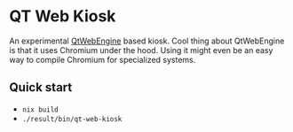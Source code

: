 # QT Web Kiosk

An experimental [QtWebEngine](https://wiki.qt.io/QtWebEngine) based kiosk. Cool thing about QtWebEngine is that it uses Chromium under the hood. Using it might even be an easy way to compile Chromium for specialized systems.

## Quick start

- `nix build`
- `./result/bin/qt-web-kiosk`


